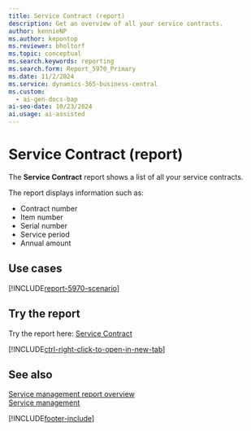 ```yaml
---
title: Service Contract (report)
description: Get an overview of all your service contracts.
author: kennieNP
ms.author: kepontop
ms.reviewer: bholtorf
ms.topic: conceptual
ms.search.keywords: reporting
ms.search.form: Report_5970_Primary
ms.date: 11/2/2024
ms.service: dynamics-365-business-central
ms.custom:
  - ai-gen-docs-bap
ai-seo-date: 10/23/2024
ai.usage: ai-assisted
---
```


# Service Contract (report)

The **Service Contract** report shows a list of all your service contracts.

The report displays information such as: 

- Contract number
- Item number
- Serial number
- Service period
- Annual amount

## Use cases

[!INCLUDE[report-5970-scenario](../includes/report-5970-scenario-include.md)]

<!-- 

Prompt

Below is a report in an ERP system. Provide 3-4 use cases for different personas working with project management or finance for projects.

Format like this:    
  
As a <persona>, use the report to    
* use case 1  
* use case 2    

Do not capitalize the persona names. 

Do not start lines with "Use the data to"

## Report name
Service Contract

## Report description

### What the report does

### Use cases

Please include your data sources and URLs

-->

## Try the report

Try the report here: [Service Contract](https://businesscentral.dynamics.com?report=5970)

[!INCLUDE[ctrl-right-click-to-open-in-new-tab](../includes/ctrl-right-click-to-open-in-new-tab.md)]

## See also

[Service management report overview](../service-reports.md)  
[Service management](../service-service.md)  

[!INCLUDE[footer-include](../includes/footer-banner.md)]